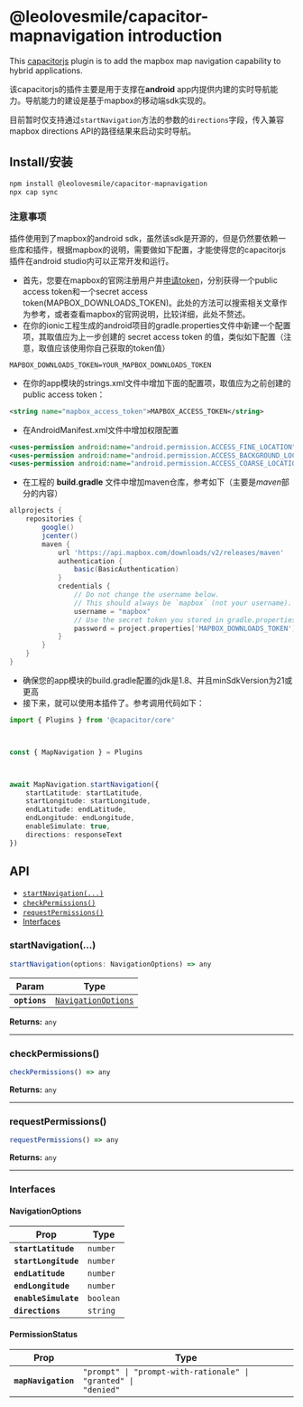 # @leolovesmile/capacitor-mapnavigation introduction

This [capacitorjs](https://capacitorjs.com/) plugin is to add the mapbox map navigation capability to hybrid applications.

该capacitorjs的插件主要是用于支撑在**android** app内提供内建的实时导航能力。导航能力的建设是基于mapbox的移动端sdk实现的。

目前暂时仅支持通过`startNavigation`方法的参数的`directions`字段，传入兼容mapbox directions API的路径结果来启动实时导航。


## Install/安装

```bash
npm install @leolovesmile/capacitor-mapnavigation
npx cap sync
```

### 注意事项
插件使用到了mapbox的android sdk，虽然该sdk是开源的，但是仍然要依赖一些库和插件，根据mapbox的说明，需要做如下配置，才能使得您的capacitorjs插件在android studio内可以正常开发和运行。
- 首先，您要在mapbox的官网注册用户并[申请token](https://account.mapbox.com/access-tokens)，分别获得一个public access token和一个secret access token(MAPBOX_DOWNLOADS_TOKEN)。此处的方法可以搜索相关文章作为参考，或者查看mapbox的官网说明，比较详细，此处不赘述。
- 在你的ionic工程生成的android项目的gradle.properties文件中新建一个配置项，其取值应为上一步创建的 secret access token 的值，类似如下配置（注意，取值应该使用你自己获取的token值）
```properties
MAPBOX_DOWNLOADS_TOKEN=YOUR_MAPBOX_DOWNLOADS_TOKEN
```
- 在你的app模块的strings.xml文件中增加下面的配置项，取值应为之前创建的 public access token：
```xml
<string name="mapbox_access_token">MAPBOX_ACCESS_TOKEN</string>
```
- 在AndroidManifest.xml文件中增加权限配置
```xml
<uses-permission android:name="android.permission.ACCESS_FINE_LOCATION" />
<uses-permission android:name="android.permission.ACCESS_BACKGROUND_LOCATION" />
<uses-permission android:name="android.permission.ACCESS_COARSE_LOCATION" />
```
- 在工程的 **build.gradle** 文件中增加maven仓库，参考如下（主要是*maven*部分的内容）
```gradle
allprojects {
    repositories {
        google()
        jcenter()
        maven {
            url 'https://api.mapbox.com/downloads/v2/releases/maven'
            authentication {
                basic(BasicAuthentication)
            }
            credentials {
                // Do not change the username below.
                // This should always be `mapbox` (not your username).
                username = "mapbox"
                // Use the secret token you stored in gradle.properties as the password
                password = project.properties['MAPBOX_DOWNLOADS_TOKEN'] ?: ""
            }
        }
    }
}
```
- 确保您的app模块的build.gradle配置的jdk是1.8、并且minSdkVersion为21或更高
- 接下来，就可以使用本插件了。参考调用代码如下：
```typescript
import { Plugins } from '@capacitor/core'



const { MapNavigation } = Plugins



await MapNavigation.startNavigation({
    startLatitude: startLatitude,
    startLongitude: startLongitude,
    endLatitude: endLatitude,
    endLongitude: endLongitude,
    enableSimulate: true,
    directions: responseText
})
```

## API

<docgen-index>

* [`startNavigation(...)`](#startnavigation)
* [`checkPermissions()`](#checkpermissions)
* [`requestPermissions()`](#requestpermissions)
* [Interfaces](#interfaces)

</docgen-index>

<docgen-api>
<!--Update the source file JSDoc comments and rerun docgen to update the docs below-->

### startNavigation(...)

```typescript
startNavigation(options: NavigationOptions) => any
```

| Param         | Type                                                            |
| ------------- | --------------------------------------------------------------- |
| **`options`** | <code><a href="#navigationoptions">NavigationOptions</a></code> |

**Returns:** <code>any</code>

--------------------


### checkPermissions()

```typescript
checkPermissions() => any
```

**Returns:** <code>any</code>

--------------------


### requestPermissions()

```typescript
requestPermissions() => any
```

**Returns:** <code>any</code>

--------------------


### Interfaces


#### NavigationOptions

| Prop                 | Type                 |
| -------------------- | -------------------- |
| **`startLatitude`**  | <code>number</code>  |
| **`startLongitude`** | <code>number</code>  |
| **`endLatitude`**    | <code>number</code>  |
| **`endLongitude`**   | <code>number</code>  |
| **`enableSimulate`** | <code>boolean</code> |
| **`directions`**     | <code>string</code>  |


#### PermissionStatus

| Prop                | Type                                                                      |
| ------------------- | ------------------------------------------------------------------------- |
| **`mapNavigation`** | <code>"prompt" \| "prompt-with-rationale" \| "granted" \| "denied"</code> |

</docgen-api>



